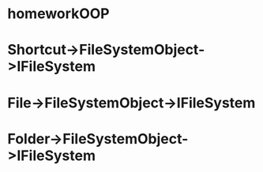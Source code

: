 # homeworkOOP
# Shortcut->FileSystemObject->IFileSystem
# File->FileSystemObject->IFileSystem
# Folder->FileSystemObject->IFileSystem
